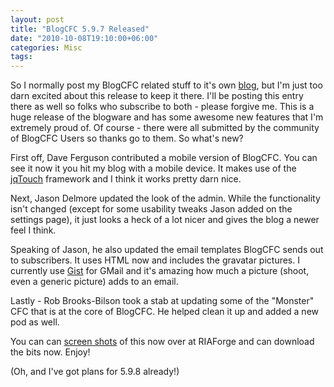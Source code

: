 ```yaml
---
layout: post
title: "BlogCFC 5.9.7 Released"
date: "2010-10-08T19:10:00+06:00"
categories: Misc 
tags: 
---
```


So I normally post my BlogCFC related stuff to it's own <a href="http://news.blogcfc.com">blog</a>, but I'm just too darn excited about this release to keep it there. I'll be posting this entry there as well so folks who subscribe to both - please forgive me. This is a huge release of the blogware and has some awesome new features that I'm extremely proud of. Of course - there were all submitted by the community of BlogCFC Users so thanks go to them. So what's new?

First off, Dave Ferguson contributed a mobile version of BlogCFC. You can see it now it you hit my blog with a mobile device. It makes use of the <a href="http://jqtouch.com">jqTouch</a> framework and I think it works pretty darn nice.

Next, Jason Delmore updated the look of the admin. While the functionality isn't changed (except for some usability tweaks Jason added on the settings page), it just looks a heck of a lot nicer and gives the blog a newer feel I think. 

Speaking of Jason, he also updated the email templates BlogCFC sends out to subscribers. It uses HTML now and includes the gravatar pictures. I currently use <a href="http://gist.com">Gist</a> for GMail and it's amazing how much a picture (shoot, even a generic picture) adds to an email. 

Lastly - Rob Brooks-Bilson took a stab at updating some of the "Monster" CFC that is at the core of BlogCFC. He helped clean it up and added a new pod as well.

You can can <a href="http://blogcfc.riaforge.org/index.cfm?event=page.projectscreenshots">screen shots</a> of this now over at RIAForge and can download the bits now. Enjoy! 

(Oh, and I've got plans for 5.9.8 already!)